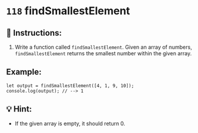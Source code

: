 # `118` findSmallestElement

## 📝 Instructions:

1. Write a function called `findSmallestElement`. Given an array of numbers, `findSmallestElement` returns the smallest number within the given array.

## Example:

```Js
let output = findSmallestElement([4, 1, 9, 10]);
console.log(output); // --> 1
```

## 💡 Hint:

+ If the given array is empty, it should return 0.